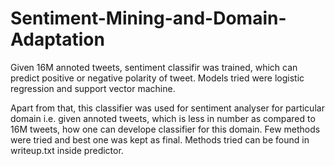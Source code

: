 # Sentiment-Mining-and-Domain-Adaptation

Given 16M annoted tweets, sentiment classifir was trained, which can predict positive or negative polarity of tweet. Models tried were logistic regression and support vector machine.

Apart from that, this classifier was used for sentiment analyser for particular domain i.e. given annoted tweets, which is less in number as compared to 16M tweets, how one can develope classifier for this domain. Few methods were tried and best one was kept as final. Methods tried can be found in writeup.txt inside predictor.